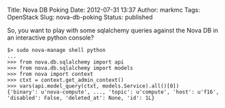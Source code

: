 Title: Nova DB Poking
Date: 2012-07-31 13:37
Author: markmc
Tags: OpenStack
Slug: nova-db-poking
Status: published

So, you want to play with some sqlalchemy queries against the Nova DB in
an interactive python console?

    $> sudo nova-manage shell python
    ...
    >>> from nova.db.sqlalchemy import api
    >>> from nova.db.sqlalchemy import models
    >>> from nova import context
    >>> ctxt = context.get_admin_context()
    >>> vars(api.model_query(ctxt, models.Service).all()[0])
    {'binary': u'nova-compute', ..., 'topic': u'compute', 'host': u'f16', 'disabled': False, 'deleted_at': None, 'id': 1L}
